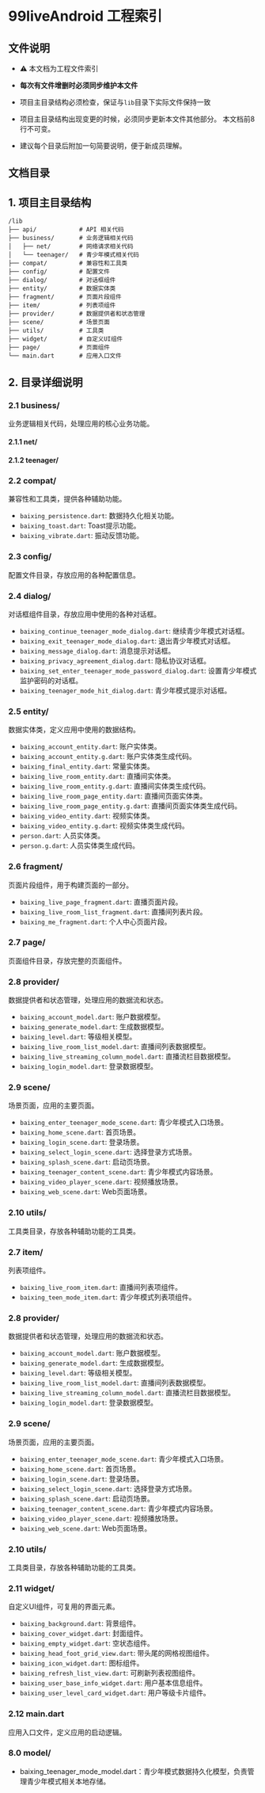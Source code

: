 # 99liveAndroid 工程索引

## 文件说明
- ⚠️ 本文档为工程文件索引
- **每次有文件增删时必须同步维护本文件**
- 项目主目录结构必须检查，保证与`lib`目录下实际文件保持一致
- 项目主目录结构出现变更的时候，必须同步更新本文件其他部分。
本文档前8行不可变。

- 建议每个目录后附加一句简要说明，便于新成员理解。

## 文档目录

## 1. 项目主目录结构

```
/lib
├── api/            # API 相关代码
├── business/       # 业务逻辑相关代码
│   ├── net/        # 网络请求相关代码
│   └── teenager/   # 青少年模式相关代码
├── compat/         # 兼容性和工具类
├── config/         # 配置文件
├── dialog/         # 对话框组件
├── entity/         # 数据实体类
├── fragment/       # 页面片段组件
├── item/           # 列表项组件
├── provider/       # 数据提供者和状态管理
├── scene/          # 场景页面
├── utils/          # 工具类
├── widget/         # 自定义UI组件
├── page/           # 页面组件
└── main.dart       # 应用入口文件
```

## 2. 目录详细说明

### 2.1 business/
业务逻辑相关代码，处理应用的核心业务功能。

#### 2.1.1 net/

#### 2.1.2 teenager/


### 2.2 compat/
兼容性和工具类，提供各种辅助功能。

- `baixing_persistence.dart`: 数据持久化相关功能。
- `baixing_toast.dart`: Toast提示功能。
- `baixing_vibrate.dart`: 振动反馈功能。

### 2.3 config/
配置文件目录，存放应用的各种配置信息。

### 2.4 dialog/
对话框组件目录，存放应用中使用的各种对话框。

- `baixing_continue_teenager_mode_dialog.dart`: 继续青少年模式对话框。
- `baixing_exit_teenager_mode_dialog.dart`: 退出青少年模式对话框。
- `baixing_message_dialog.dart`: 消息提示对话框。
- `baixing_privacy_agreement_dialog.dart`: 隐私协议对话框。
- `baixing_set_enter_teenager_mode_password_dialog.dart`: 设置青少年模式监护密码的对话框。
- `baixing_teenager_mode_hit_dialog.dart`: 青少年模式提示对话框。

### 2.5 entity/
数据实体类，定义应用中使用的数据结构。

- `baixing_account_entity.dart`: 账户实体类。
- `baixing_account_entity.g.dart`: 账户实体类生成代码。
- `baixing_final_entity.dart`: 常量实体类。
- `baixing_live_room_entity.dart`: 直播间实体类。
- `baixing_live_room_entity.g.dart`: 直播间实体类生成代码。
- `baixing_live_room_page_entity.dart`: 直播间页面实体类。
- `baixing_live_room_page_entity.g.dart`: 直播间页面实体类生成代码。
- `baixing_video_entity.dart`: 视频实体类。
- `baixing_video_entity.g.dart`: 视频实体类生成代码。
- `person.dart`: 人员实体类。
- `person.g.dart`: 人员实体类生成代码。

### 2.6 fragment/
页面片段组件，用于构建页面的一部分。

- `baixing_live_page_fragment.dart`: 直播页面片段。
- `baixing_live_room_list_fragment.dart`: 直播间列表片段。
- `baixing_me_fragment.dart`: 个人中心页面片段。

### 2.7 page/
页面组件目录，存放完整的页面组件。

### 2.8 provider/
数据提供者和状态管理，处理应用的数据流和状态。

- `baixing_account_model.dart`: 账户数据模型。
- `baixing_generate_model.dart`: 生成数据模型。
- `baixing_level.dart`: 等级相关模型。
- `baixing_live_room_list_model.dart`: 直播间列表数据模型。
- `baixing_live_streaming_column_model.dart`: 直播流栏目数据模型。
- `baixing_login_model.dart`: 登录数据模型。

### 2.9 scene/
场景页面，应用的主要页面。

- `baixing_enter_teenager_mode_scene.dart`: 青少年模式入口场景。
- `baixing_home_scene.dart`: 首页场景。
- `baixing_login_scene.dart`: 登录场景。
- `baixing_select_login_scene.dart`: 选择登录方式场景。
- `baixing_splash_scene.dart`: 启动页场景。
- `baixing_teenager_content_scene.dart`: 青少年模式内容场景。
- `baixing_video_player_scene.dart`: 视频播放场景。
- `baixing_web_scene.dart`: Web页面场景。

### 2.10 utils/
工具类目录，存放各种辅助功能的工具类。

### 2.7 item/
列表项组件。

- `baixing_live_room_item.dart`: 直播间列表项组件。
- `baixing_teen_mode_item.dart`: 青少年模式列表项组件。

### 2.8 provider/
数据提供者和状态管理，处理应用的数据流和状态。

- `baixing_account_model.dart`: 账户数据模型。
- `baixing_generate_model.dart`: 生成数据模型。
- `baixing_level.dart`: 等级相关模型。
- `baixing_live_room_list_model.dart`: 直播间列表数据模型。
- `baixing_live_streaming_column_model.dart`: 直播流栏目数据模型。
- `baixing_login_model.dart`: 登录数据模型。

### 2.9 scene/
场景页面，应用的主要页面。

- `baixing_enter_teenager_mode_scene.dart`: 青少年模式入口场景。
- `baixing_home_scene.dart`: 首页场景。
- `baixing_login_scene.dart`: 登录场景。
- `baixing_select_login_scene.dart`: 选择登录方式场景。
- `baixing_splash_scene.dart`: 启动页场景。
- `baixing_teenager_content_scene.dart`: 青少年模式内容场景。
- `baixing_video_player_scene.dart`: 视频播放场景。
- `baixing_web_scene.dart`: Web页面场景。

### 2.10 utils/
工具类目录，存放各种辅助功能的工具类。

### 2.11 widget/
自定义UI组件，可复用的界面元素。

- `baixing_background.dart`: 背景组件。
- `baixing_cover_widget.dart`: 封面组件。
- `baixing_empty_widget.dart`: 空状态组件。
- `baixing_head_foot_grid_view.dart`: 带头尾的网格视图组件。
- `baixing_icon_widget.dart`: 图标组件。
- `baixing_refresh_list_view.dart`: 可刷新列表视图组件。
- `baixing_user_base_info_widget.dart`: 用户基本信息组件。
- `baixing_user_level_card_widget.dart`: 用户等级卡片组件。

### 2.12 main.dart
应用入口文件，定义应用的启动逻辑。

### 8.0 model/
- baixing_teenager_mode_model.dart：青少年模式数据持久化模型，负责管理青少年模式相关本地存储。